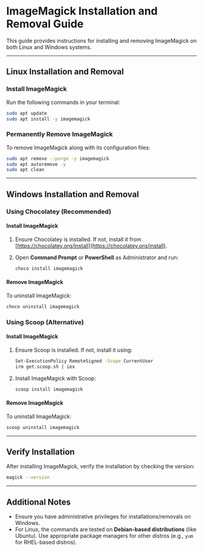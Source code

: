 # ImageMagick Installation and Removal Guide

This guide provides instructions for installing and removing ImageMagick on both Linux and Windows systems.

---

## Linux Installation and Removal

### Install ImageMagick

Run the following commands in your terminal:

```bash
sudo apt update
sudo apt install -y imagemagick
```

### Permanently Remove ImageMagick

To remove ImageMagick along with its configuration files:

```bash
sudo apt remove --purge -y imagemagick
sudo apt autoremove -y
sudo apt clean
```

---

## Windows Installation and Removal

### Using Chocolatey (Recommended)

#### Install ImageMagick

1. Ensure Chocolatey is installed. If not, install it from [https://chocolatey.org/install](https://chocolatey.org/install).
2. Open **Command Prompt** or **PowerShell** as Administrator and run:

   ```bash
   choco install imagemagick
   ```

#### Remove ImageMagick

To uninstall ImageMagick:

```bash
choco uninstall imagemagick
```

### Using Scoop (Alternative)

#### Install ImageMagick

1. Ensure Scoop is installed. If not, install it using:

   ```bash
   Set-ExecutionPolicy RemoteSigned -Scope CurrentUser
   irm get.scoop.sh | iex
   ```

2. Install ImageMagick with Scoop:

   ```bash
   scoop install imagemagick
   ```

#### Remove ImageMagick

To uninstall ImageMagick:

```bash
scoop uninstall imagemagick
```

---

## Verify Installation

After installing ImageMagick, verify the installation by checking the version:

```bash
magick --version
```

---

## Additional Notes

- Ensure you have administrative privileges for installations/removals on Windows.
- For Linux, the commands are tested on **Debian-based distributions** (like Ubuntu). Use appropriate package managers for other distros (e.g., `yum` for RHEL-based distros).
